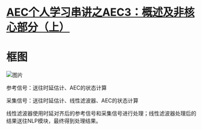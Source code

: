 # [AEC个人学习串讲之AEC3：概述及非核心部分（上）](https://mp.weixin.qq.com/s?__biz=MzUzMDg2NTczMQ==&mid=2247484943&idx=2&sn=90da38338481c956f4718f2d09f270f7&chksm=fa4a0d23cd3d84352ca400d5f60a4d853e9e4de17b2bf5c79a39d9d6c8fb04d9de06a929376b&scene=178&cur_album_id=2094993082898317315#rd)
# **框图**

![图片](https://mmbiz.qpic.cn/mmbiz_png/6pIgP2IfBVmauEOEY1CqzMDFF5Yb76YWnuLhvs96acT9OKEgj8zGLdHJZ6qIe8XNAvF6pnGRAxH90yCjgvpqqA/640?wx_fmt=png&wxfrom=5&wx_lazy=1&wx_co=1)

参考信号：送往时延估计、AEC的状态计算

采集信号：送往时延估计、线性滤波器、AEC的状态计算

线性滤波器使用时延对齐后的参考信号和采集信号进行处理；线性滤波器处理后的结果送往NLP模块，最终得到处理结果。
